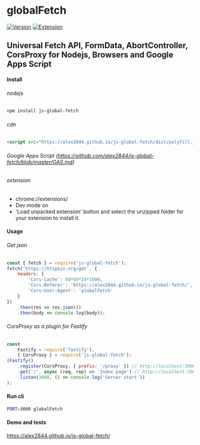 # globalFetch

[![Version](https://img.shields.io/npm/v/js-global-fetch.svg)](https://www.npmjs.org/package/js-global-fetch) [![Extension](https://www.google.com/images/icons/product/chrome_web_store-32.png)](https://alex2844.github.io/js-global-fetch/index.html?extension)

## Universal Fetch API, FormData, AbortController, CorsProxy for Nodejs, Browsers and Google Apps Script

#### Install
###### nodejs
``` bash
npm install js-global-fetch
```
###### cdn
``` html
<script src="https://alex2844.github.io/js-global-fetch/dist/polyfill.js"></script>
```
###### Google Apps Script (https://github.com/alex2844/js-global-fetch/blob/master/GAS.md)
###### extension
- chrome://extensions/
- Dev mode on
- 'Load unpacked extension' button and select the unzipped folder for your extension to install it.

#### Usage
###### Get json
``` javascript
const { fetch } = require('js-global-fetch');
fetch('https://httpbin.org/get', {
    headers: {
		'Cors-Cache': 60*60*24*1000,
        'Cors-Referer': 'https://alex2844.github.io/js-global-fetch/',
        'Cors-User-Agent': 'globalFetch'
    }
})
    .then(res => res.json())
    .then(body => console.log(body));
```
###### CorsProxy as a plugin for Fastify
``` javascript
const
    Fastify = require('fastify'),
    { CorsProxy } = require('js-global-fetch');
(Fastify()
    .register(CorsProxy, { prefix: '/proxy' }) // http://localhost:3000/proxy/
    .get('/', async (req, rep) => 'Index page') // http://localhost:3000/
    .listen(3000, () => console.log('Server start'))
);
```

#### Run cli
``` bash
PORT=3000 globalFetch
```

#### Demo and tests
https://alex2844.github.io/js-global-fetch/
